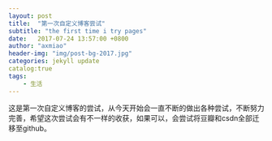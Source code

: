 ```yaml
---
layout: post
title:  "第一次自定义博客尝试"
subtitle: "the first time i try pages"
date:   2017-07-24 13:57:00 +0800
author: "axmiao"
header-img: "img/post-bg-2017.jpg"
categories: jekyll update
catalog:true
tags:
    - 生活
---
```


这是第一次自定义博客的尝试，从今天开始会一直不断的做出各种尝试，不断努力完善，希望这次尝试会有不一样的收获，如果可以，会尝试将豆瓣和csdn全部迁移至github。

